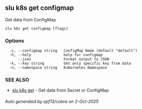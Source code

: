 ## slu k8s get configmap

Get data from ConfigMap

```
slu k8s get configmap [flags]
```

### Options

```
  -c, --configmap string   ConfigMap Name (default "default")
  -h, --help               help for configmap
      --json               Format output to JSON
  -k, --key string         Get only specific key from data
  -n, --namespace string   Kubernetes Namespace
```

### SEE ALSO

* [slu k8s get](slu_k8s_get.md)	 - Get data from Secret or ConfigMap

###### Auto generated by spf13/cobra on 2-Oct-2025

